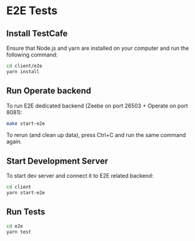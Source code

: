 # E2E Tests

## Install TestCafe

Ensure that Node.js and yarn are installed on your computer and run the following command:

```sh
cd client/e2e
yarn install
```

## Run Operate backend

To run E2E dedicated backend (Zeebe on port 26503 + Operate on port 8081):

```sh
make start-e2e
```

To rerun (and clean up data), press Ctrl+C and run the same command again.

## Start Development Server

To start dev server and connect it to E2E related backend:

```sh
cd client
yarn start-e2e
```

## Run Tests

```sh
cd e2e
yarn test
```
